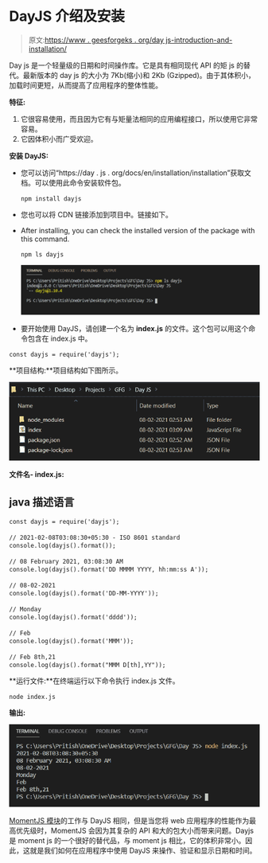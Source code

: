 # DayJS 介绍及安装

> 原文:[https://www . geesforgeks . org/day js-introduction-and-installation/](https://www.geeksforgeeks.org/dayjs-introduction-and-installation/)

Day js 是一个轻量级的日期和时间操作库。它是具有相同现代 API 的矩 js 的替代。最新版本的 day js 的大小为 7Kb(缩小)和 2Kb (Gzipped)。由于其体积小，加载时间更短，从而提高了应用程序的整体性能。

**特征:**

1.  它很容易使用，而且因为它有与矩量法相同的应用编程接口，所以使用它非常容易。
2.  它因体积小而广受欢迎。

**安装 DayJS:**

*   您可以访问“https://day . js . org/docs/en/installation/installation”获取文档。可以使用此命令安装软件包。

    ```
    npm install dayjs
    ```

*   您也可以将 CDN 链接添加到项目中。链接如下。

*   After installing, you can check the installed version of the package with this command.

    ```
    npm ls dayjs
    ```

    ![](img/c2f7a7ea40c9d09700ceacb8bf28a724.png)

*   要开始使用 DayJS，请创建一个名为 **index.js** 的文件。这个包可以用这个命令包含在 index.js 中。

```
const dayjs = require('dayjs');
```

**项目结构:**项目结构如下图所示。

![](img/3aa240a2b56cf8609d1ba51ebc8ee38d.png)

**文件名- index.js:**

## java 描述语言

```
const dayjs = require('dayjs');

// 2021-02-08T03:08:30+05:30 - ISO 8601 standard
console.log(dayjs().format());

// 08 February 2021, 03:08:30 AM
console.log(dayjs().format('DD MMMM YYYY, hh:mm:ss A')); 

// 08-02-2021
console.log(dayjs().format('DD-MM-YYYY'));

// Monday
console.log(dayjs().format('dddd')); 

// Feb
console.log(dayjs().format('MMM'));

// Feb 8th,21 
console.log(dayjs().format("MMM D[th],YY")); 

```

**运行文件:**在终端运行以下命令执行 index.js 文件。

```
node index.js
```

**输出:**

![](img/b017504387b89ff2795a01fa6c615f68.png)

[MomentJS 模块](https://www.geeksforgeeks.org/node-js-moment-module/)的工作与 DayJS 相同，但是当您将 web 应用程序的性能作为最高优先级时，MomentJS 会因为其复杂的 API 和大的包大小而带来问题。Dayjs 是 moment js 的一个很好的替代品，与 moment js 相比，它的体积非常小。因此，这就是我们如何在应用程序中使用 DayJS 来操作、验证和显示日期和时间。